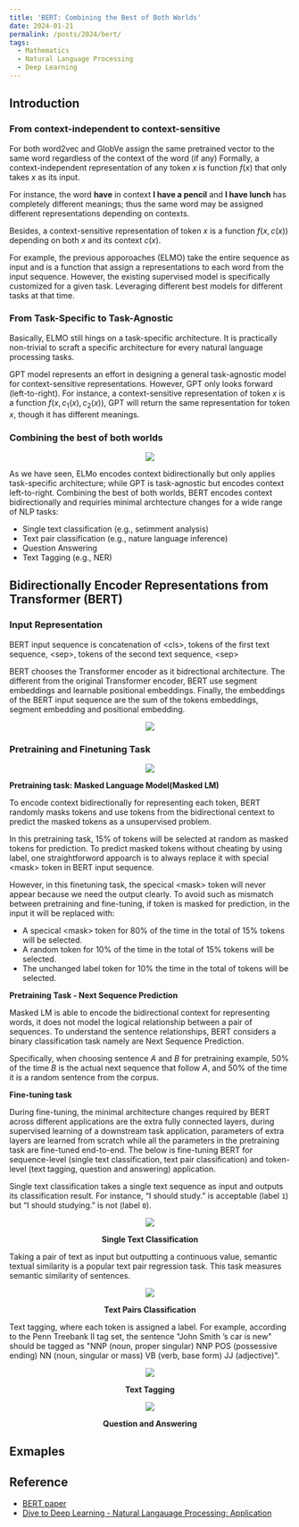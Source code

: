 ```yaml
---
title: 'BERT: Combining the Best of Both Worlds'
date: 2024-01-21
permalink: /posts/2024/bert/
tags:
  - Mathematics
  - Natural Language Processing 
  - Deep Learning
---
```


<head>
    <style type="text/css">
        figure{text-align: center;}
        math{text-align: center;}
    </style>
</head>

## Introduction

### From context-independent to context-sensitive
For both word2vec and GlobVe assign the same pretrained vector to the same word regardless of the context of the word (if any)
Formally, a context-independent representation of any token $x$ is function $f(x)$ that only takes $x$ as its input.

For instance, the word **have** in context **I have a pencil** and **I have lunch** has completely different meanings; thus the same word may be assigned different representations depending on contexts.

Besides, a context-sensitive representation of token $x$ is a function $f(x, c(x))$ depending on both $x$ and its context $c(x)$.

For example, the previous apporoaches (ELMO) take the entire sequence as input and is a function that assign a representations to each word from the input sequence. However, the existing supervised model is specifically customized for a given task. Leveraging different best models for different tasks at that time.

### From Task-Specific to Task-Agnostic

Basically, ELMO still hings on a task-specific architecture. It is practically non-trivial to scraft a specific architecture for every natural language processing tasks.

GPT model represents an effort in designing a general task-agnostic model for context-sensitive representations. However, GPT only looks forward (left-to-right). For instance, a context-sensitive representation of token $x$ is a function $f(x, c_1(x), c_2(x))$, GPT will return the same representation for token $x$, though it has different meanings.

### Combining the best of both worlds

<p align="center">
  <img src="/images/posts/20240121_BERT/comparison_ELMO_GPT_BERT.png">
</p>

As we have seen, ELMo encodes context bidirectionally but only applies task-specific architecture; while GPT is task-agnostic but encodes context left-to-right.
Combining the best of both worlds, BERT encodes context bidirectionally and requiries minimal archtecture changes for a wide range of NLP tasks:

+ Single text classification (e.g., setimment analysis)
+ Text pair classification (e.g., nature language inference)
+ Question Answering
+ Text Tagging (e.g., NER)

## Bidirectionally Encoder Representations from Transformer (BERT)

### Input Representation

BERT input sequence is concatenation of $<$cls$>$, tokens of the first text sequence, $<$sep$>$, tokens of the second text sequence, $<$sep$>$ 

BERT chooses the Transformer encoder as it bidrectional architecture. The different from the original Transformer encoder, BERT use segment embeddings and learnable positional embeddings. Finally, the embeddings of the BERT input sequence are the sum of the tokens embeddings, segment embedding and positional embedding.

<p align="center">
  <img src="/images/posts/20240121_BERT/input_sequence.png">
</p>

### Pretraining and Finetuning Task

<p align="center">
  <img src="/images/posts/20240121_BERT/pretrain_bert.png">
</p>

**Pretraining task: Masked Language Model(Masked LM)**

To encode context bidirectionally for representing each token, BERT randomly masks tokens and use tokens from the bidirectional centext to predict the masked tokens as a unsupervised problem.

In this pretraining task, 15% of tokens will be selected at random as masked tokens for prediction. To predict masked tokens without cheating by using label, one straightforword appoarch is to always replace it with special $<$mask$>$ token in BERT input sequence.

However, in this finetuning task, the specical $<$mask$>$ token will never appear because we need the output clearly. To avoid such as mismatch between pretraining and fine-tuning, if token is masked for prediction, in the input it will be replaced with:

+ A specical $<$mask$>$ token for 80% of the time in the total of 15% tokens will be selected.
+ A random token for 10% of the time in the total of 15% tokens will be selected.
+ The unchanged label token for 10% the time in the total of tokens will be selected.

**Pretraining Task - Next Sequence Prediction**

Masked LM is able to encode the bidirectional context for representing words, it does not model the logical relationship between a pair of sequences.
To understand the sentence relationships, BERT considers a binary classification task namely are Next Sequence Prediction.

Specifically, when choosing sentence $A$ and $B$ for pretraining example, 50% of the time $B$ is the actual next sequence that follow $A$, and 
50% of the time it is a random sentence from the corpus.

**Fine-tuning task**

During fine-tuning, the minimal architecture changes required by BERT across different applications are the extra fully connected layers, during supervised learning of a downstream task application, parameters of extra layers are learned from scratch while all the parameters in the pretraining task are fine-tuned end-to-end. The below is fine-tuning BERT for sequence-level (single text classification, text pair classification) and token-level (text tagging, question and answering) application.

Single text classification takes a single text sequence as input and outputs its classification result. For instance, “I should study.” is acceptable (label `1`) but “I should studying.” is not (label `0`).

<p align="center">
  <img src="/images/posts/20240121_BERT/single_text_classification.png">
  <p align="center"><b>Single Text Classification</b></p>
</p>

Taking a pair of text as input but outputting a continuous value, semantic textual similarity is a popular text pair regression task. This task measures semantic similarity of sentences.

<p align="center">
  <img src="/images/posts/20240121_BERT/text_pairs_classification.png">
  <p align="center"><b>Text Pairs Classification</b></p>
</p>

Text tagging, where each token is assigned a label. For example, according to the Penn Treebank II tag set, the sentence "John Smith ’s car is new" should be tagged as "NNP (noun, proper singular) NNP POS (possessive ending) NN (noun, singular or mass) VB (verb, base form) JJ (adjective)".

<p align="center">
  <img src="/images/posts/20240121_BERT/text_tagging.png">
  <p align="center"><b>Text Tagging</b></p>
</p>

<p align="center">
  <img src="/images/posts/20240121_BERT/question_answering.png">
  <p align="center"><b>Question and Answering</b></p>
</p>

##  Exmaples



## Reference
+ [BERT paper](https://arxiv.org/abs/1810.04805)
+ [Dive to Deep Learning - Natural Langauage Processing: Application](https://d2l.ai)

